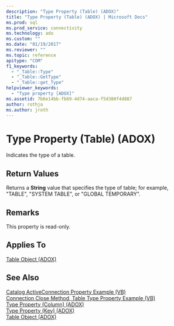 ```yaml
---
description: "Type Property (Table) (ADOX)"
title: "Type Property (Table) (ADOX) | Microsoft Docs"
ms.prod: sql
ms.prod_service: connectivity
ms.technology: ado
ms.custom: ""
ms.date: "01/19/2017"
ms.reviewer: ""
ms.topic: reference
apitype: "COM"
f1_keywords: 
  - "_Table::Type"
  - "_Table::GetType"
  - "_Table::get_Type"
helpviewer_keywords: 
  - "Type property [ADOX]"
ms.assetid: 7b6e14bb-fb69-4d74-aaca-f5d380f4d887
author: rothja
ms.author: jroth
---
```

# Type Property (Table) (ADOX)
Indicates the type of a table.  
  
## Return Values  
 Returns a **String** value that specifies the type of table; for example, "TABLE", "SYSTEM TABLE", or "GLOBAL TEMPORARY".  
  
## Remarks  
 This property is read-only.  
  
## Applies To  
 [Table Object (ADOX)](./table-object-adox.md)  
  
## See Also  
 [Catalog ActiveConnection Property Example (VB)](./catalog-activeconnection-property-example-vb.md)   
 [Connection Close Method, Table Type Property Example (VB)](./connection-close-method-table-type-property-example-vb.md)   
 [Type Property (Column) (ADOX)](./type-property-column-adox.md)   
 [Type Property (Key) (ADOX)](./type-property-key-adox.md)   
 [Table Object (ADOX)](./table-object-adox.md)